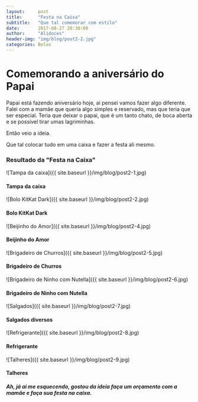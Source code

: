 ```yaml
---
layout:     post
title: 		"Festa na Caixa"
subtitle:   "Que tal comemorar com estilo"
date:       2017-08-27 20:30:00
author:     "Alidoces"
header-img: "img/blog/post2-2.jpg"
categories: Bolos
---
```


# Comemorando a aniversário do Papai

Papai está fazendo aniversário hoje, ai pensei vamos fazer algo diferente.
Falei com a mamãe que queria algo simples e reservado, mas que teria que ser especial.
Teria que deixar o papai, que é um tanto chato, de boca aberta e se possível tirar umas lagriminhas.

Então veio a ideia.

Que tal colocar tudo em uma caixa e fazer a festa ali mesmo.

### Resultado da "Festa na Caixa"

![Tampa da caixa]({{ site.baseurl }}/img/blog/post2-1.jpg)
#### Tampa da caixa

![Bolo KitKat Dark]({{ site.baseurl }}/img/blog/post2-2.jpg)
#### Bolo KitKat Dark

![Beijinho do Amor]({{ site.baseurl }}/img/blog/post2-4.jpg)
#### Beijinho do Amor

![Brigadeiro de Churros]({{ site.baseurl }}/img/blog/post2-5.jpg)
#### Brigadeiro de Churros

![Brigadeiro de Ninho com Nutella]({{ site.baseurl }}/img/blog/post2-6.jpg)
#### Brigadeiro de Ninho com Nutella

![Salgados]({{ site.baseurl }}/img/blog/post2-7.jpg)
#### Salgados diversos

![Refrigerante]({{ site.baseurl }}/img/blog/post2-8.jpg)
#### Refrigerante

![Talheres]({{ site.baseurl }}/img/blog/post2-9.jpg)
#### Talheres

##### Ah, já ai me esquecendo, gostou da ideia faça um orçamento com a mamãe e faça sua festa na caixa. 
